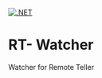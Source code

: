 [![.NET](https://github.com/MillieSilva/RT-Watcher/actions/workflows/dotnet.yml/badge.svg)](https://github.com/MillieSilva/RT-Watcher/actions/workflows/dotnet.yml)


# RT- Watcher
 Watcher for Remote Teller
